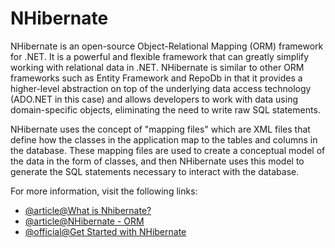 # NHibernate

NHibernate is an open-source Object-Relational Mapping (ORM) framework for .NET. It is a powerful and flexible framework that can greatly simplify working with relational data in .NET. NHibernate is similar to other ORM frameworks such as Entity Framework and RepoDb in that it provides a higher-level abstraction on top of the underlying data access technology (ADO.NET in this case) and allows developers to work with data using domain-specific objects, eliminating the need to write raw SQL statements.

NHibernate uses the concept of "mapping files" which are XML files that define how the classes in the application map to the tables and columns in the database. These mapping files are used to create a conceptual model of the data in the form of classes, and then NHibernate uses this model to generate the SQL statements necessary to interact with the database.

For more information, visit the following links:

- [@article@What is Nhibernate?](https://www.partech.nl/en/publications/2021/08/what-is-nhibernate-and-how-is-it-different-from-entity-framework)
- [@article@NHibernate - ORM](https://www.tutorialspoint.com/nhibernate/nhibernate_orm.htm)
- [@official@Get Started with NHibernate](https://nhibernate.info/)
